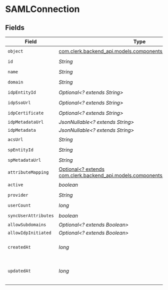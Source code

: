 # SAMLConnection


## Fields

| Field                                                                                                                       | Type                                                                                                                        | Required                                                                                                                    | Description                                                                                                                 |
| --------------------------------------------------------------------------------------------------------------------------- | --------------------------------------------------------------------------------------------------------------------------- | --------------------------------------------------------------------------------------------------------------------------- | --------------------------------------------------------------------------------------------------------------------------- |
| `object`                                                                                                                    | [com.clerk.backend_api.models.components.SAMLConnectionObject](../../models/components/SAMLConnectionObject.md)             | :heavy_check_mark:                                                                                                          | N/A                                                                                                                         |
| `id`                                                                                                                        | *String*                                                                                                                    | :heavy_check_mark:                                                                                                          | N/A                                                                                                                         |
| `name`                                                                                                                      | *String*                                                                                                                    | :heavy_check_mark:                                                                                                          | N/A                                                                                                                         |
| `domain`                                                                                                                    | *String*                                                                                                                    | :heavy_check_mark:                                                                                                          | N/A                                                                                                                         |
| `idpEntityId`                                                                                                               | *Optional<? extends String>*                                                                                                | :heavy_check_mark:                                                                                                          | N/A                                                                                                                         |
| `idpSsoUrl`                                                                                                                 | *Optional<? extends String>*                                                                                                | :heavy_check_mark:                                                                                                          | N/A                                                                                                                         |
| `idpCertificate`                                                                                                            | *Optional<? extends String>*                                                                                                | :heavy_check_mark:                                                                                                          | N/A                                                                                                                         |
| `idpMetadataUrl`                                                                                                            | *JsonNullable<? extends String>*                                                                                            | :heavy_minus_sign:                                                                                                          | N/A                                                                                                                         |
| `idpMetadata`                                                                                                               | *JsonNullable<? extends String>*                                                                                            | :heavy_minus_sign:                                                                                                          | N/A                                                                                                                         |
| `acsUrl`                                                                                                                    | *String*                                                                                                                    | :heavy_check_mark:                                                                                                          | N/A                                                                                                                         |
| `spEntityId`                                                                                                                | *String*                                                                                                                    | :heavy_check_mark:                                                                                                          | N/A                                                                                                                         |
| `spMetadataUrl`                                                                                                             | *String*                                                                                                                    | :heavy_check_mark:                                                                                                          | N/A                                                                                                                         |
| `attributeMapping`                                                                                                          | [Optional<? extends com.clerk.backend_api.models.components.AttributeMapping>](../../models/components/AttributeMapping.md) | :heavy_minus_sign:                                                                                                          | N/A                                                                                                                         |
| `active`                                                                                                                    | *boolean*                                                                                                                   | :heavy_check_mark:                                                                                                          | N/A                                                                                                                         |
| `provider`                                                                                                                  | *String*                                                                                                                    | :heavy_check_mark:                                                                                                          | N/A                                                                                                                         |
| `userCount`                                                                                                                 | *long*                                                                                                                      | :heavy_check_mark:                                                                                                          | N/A                                                                                                                         |
| `syncUserAttributes`                                                                                                        | *boolean*                                                                                                                   | :heavy_check_mark:                                                                                                          | N/A                                                                                                                         |
| `allowSubdomains`                                                                                                           | *Optional<? extends Boolean>*                                                                                               | :heavy_minus_sign:                                                                                                          | N/A                                                                                                                         |
| `allowIdpInitiated`                                                                                                         | *Optional<? extends Boolean>*                                                                                               | :heavy_minus_sign:                                                                                                          | N/A                                                                                                                         |
| `createdAt`                                                                                                                 | *long*                                                                                                                      | :heavy_check_mark:                                                                                                          | Unix timestamp of creation.<br/>                                                                                            |
| `updatedAt`                                                                                                                 | *long*                                                                                                                      | :heavy_check_mark:                                                                                                          | Unix timestamp of last update.<br/>                                                                                         |